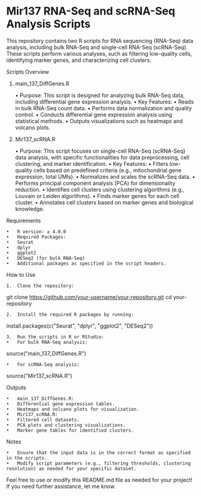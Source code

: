 # Mir137 RNA-Seq and scRNA-Seq Analysis Scripts

This repository contains two R scripts for RNA sequencing (RNA-Seq) data analysis, including bulk RNA-Seq and single-cell RNA-Seq (scRNA-Seq). These scripts perform various analyses, such as filtering low-quality cells, identifying marker genes, and characterizing cell clusters.

Scripts Overview

1. main_137_DiffGenes.R

	•	Purpose: This script is designed for analyzing bulk RNA-Seq data, including differential gene expression analysis.
	•	Key Features:
	•	Reads in bulk RNA-Seq count data.
	•	Performs data normalization and quality control.
	•	Conducts differential gene expression analysis using statistical methods.
	•	Outputs visualizations such as heatmaps and volcano plots.

2. Mir137_scRNA.R

	•	Purpose: This script focuses on single-cell RNA-Seq (scRNA-Seq) data analysis, with specific functionalities for data preprocessing, cell clustering, and marker identification.
	•	Key Features:
	•	Filters low-quality cells based on predefined criteria (e.g., mitochondrial gene expression, total UMIs).
	•	Normalizes and scales the scRNA-Seq data.
	•	Performs principal component analysis (PCA) for dimensionality reduction.
	•	Identifies cell clusters using clustering algorithms (e.g., Louvain or Leiden algorithms).
	•	Finds marker genes for each cell cluster.
	•	Annotates cell clusters based on marker genes and biological knowledge.

Requirements

	•	R version: ≥ 4.0.0
	•	Required Packages:
	•	Seurat
	•	dplyr
	•	ggplot2
	•	DESeq2 (for bulk RNA-Seq)
	•	Additional packages as specified in the script headers.

How to Use

	1.	Clone the repository:

git clone https://github.com/your-username/your-repository.git
cd your-repository


	2.	Install the required R packages by running:

install.packages(c("Seurat", "dplyr", "ggplot2", "DESeq2"))


	3.	Run the scripts in R or RStudio:
	•	For bulk RNA-Seq analysis:

source("main_137_DiffGenes.R")


	•	For scRNA-Seq analysis:

source("Mir137_scRNA.R")



Outputs

	•	main_137_DiffGenes.R:
	•	Differential gene expression tables.
	•	Heatmaps and volcano plots for visualization.
	•	Mir137_scRNA.R:
	•	Filtered cell datasets.
	•	PCA plots and clustering visualizations.
	•	Marker gene tables for identified clusters.

Notes

	•	Ensure that the input data is in the correct format as specified in the scripts.
	•	Modify script parameters (e.g., filtering thresholds, clustering resolution) as needed for your specific dataset.

Feel free to use or modify this README.md file as needed for your project! If you need further assistance, let me know.
